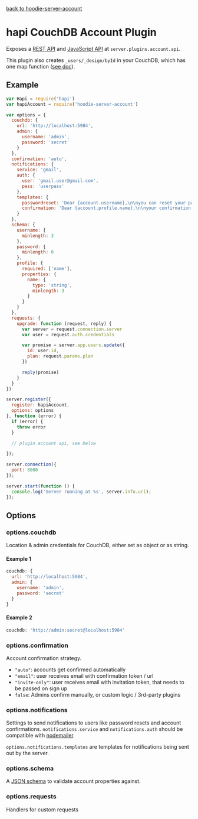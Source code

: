 [back to hoodie-server-account](../README.md)

# hapi CouchDB Account Plugin

Exposes a [REST API](../routes/README.md) and [JavaScript API](../api/README.md) at
`server.plugins.account.api`.

This plugin also creates `_users/_design/byId` in your CouchDB, which has one
map function ([see doc](couchdb/users-design-doc.js)).

## Example

```js
var Hapi = require('hapi')
var hapiAccount = require('hoodie-server-account')

var options = {
  couchdb: {
    url: 'http://localhost:5984',
    admin: {
      username: 'admin',
      password: 'secret'
    }
  },
  confirmation: 'auto',
  notifications: {
    service: 'gmail',
    auth: {
      user: 'gmail.user@gmail.com',
      pass: 'userpass'
    },
    templates: {
      passwordreset: 'Dear {account.username},\n\nyou can reset your password at:\n{server.info.uri}/#resetPassword/{request.token}',
      confirmation: 'Dear {account.profile.name},\n\nyour confirmation code is {token}'
    }
  },
  schema: {
    username: {
      minlength: 3
    },
    password: {
      minlength: 6
    },
    profile: {
      required: ['name'],
      properties: {
        name: {
          type: 'string',
          minlength: 3
        }
      }
    }
  },
  requests: {
    upgrade: function (request, reply) {
      var server = request.connection.server
      var user = request.auth.credentials

      var promise = server.app.users.update({
        id: user.id,
        plan: request.params.plan
      })

      reply(promise)
    }
  }
})

server.register({
  register: hapiAccount,
  options: options
}, function (error) {
  if (error) {
    throw error
  }

  // plugin account api, see below

});

server.connection({
  port: 8000
});

server.start(function () {
  console.log('Server running at %s', server.info.uri);
});
```

## Options

### options.couchdb

Location & admin credentials for CouchDB, either set as object or as string.

#### Example 1

```js
couchdb: {
  url: 'http://localhost:5984',
  admin: {
    username: 'admin',
    password: 'secret'
  }
}
```

#### Example 2

```js
couchdb: 'http://admin:secret@localhost:5984'
```

### options.confirmation

Account confirmation strategy.

- `"auto"`: accounts get confirmed automatically
- `"email"`: user receives email with confirmation token / url
- `"invite-only"`: user receives email with invitation token, that needs to be passed on sign up
- `false`: Admins confirm manually, or custom logic / 3rd-party plugins

### options.notifications

Settings to send notifications to users like password resets and account confirmations.
`notifications.service` and `notifications.auth` should be compatible with
[nodemailer](https://www.npmjs.com/package/nodemailer)

`options.notifications.templates` are templates for notifications being sent out
by the server.

### options.schema

A [JSON schema](http://json-schema.org/) to validate account properties against.

### options.requests

Handlers for custom requests
